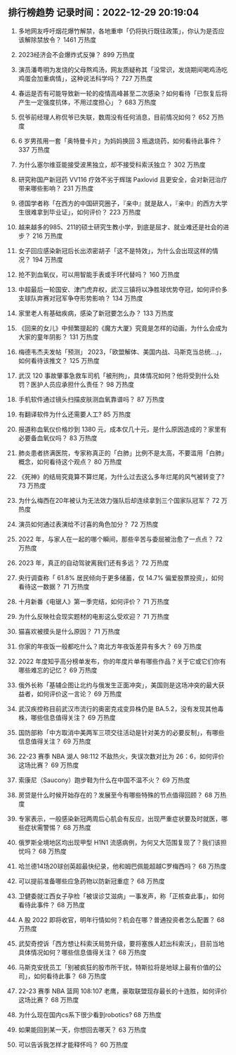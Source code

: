 
## 排行榜趋势 记录时间：2022-12-29 20:19:04
  
  1. 多地网友呼吁烟花爆竹解禁，各地重申「仍将执行既往政策」，你认为是否应该解除禁放令？ 1461 万热度
    
  2. 2023经济会不会爆炸式反弹？ 899 万热度
    
  3. 演员潘粤明为发烧的父母熬鸡汤，网友质疑称其「没常识，发烧期间喝鸡汤吃鸡蛋会加重病情」，这种说法科学吗？ 727 万热度
    
  4. 春运是否有可能导致新一轮的疫情高峰甚至二次感染？如何看待「已恢复后将产生一定强度抗体，不用过度担心」？ 683 万热度
    
  5. 侃爷前经理人称侃爷已失联，数周没有任何消息，目前情况如何？ 652 万热度
    
  6. 6 岁男孩用一套「奥特曼卡片」为妈妈换回 3 瓶退烧药，如何看待此事件？ 337 万热度
    
  7. 为什么塞尔维亚能接受波黑独立，却不接受科索沃独立？ 302 万热度
    
  8. 研究称国产新冠药 VV116 疗效不劣于辉瑞 Paxlovid 且更安全，会对新冠治疗带来哪些影响？ 231 万热度
    
  9. 德国学者称「在西方的中国研究圈子，『亲中』就是敌人，『亲中』的西方大学生很难拿到毕业证」，如何评价？ 223 万热度
    
  10. 越来越多的985、211的硕士研究生教小学，到底是屈才、就业难还是社会的进步？ 216 万热度
    
  11. 女子回应感染新冠后长出浓密胡子「这不是特效」，为什么会出现这样的情况？ 194 万热度
    
  12. 抢不到血氧仪，可以用智能手表或手环代替吗？ 160 万热度
    
  13. 中超最后一轮国安、津门虎弃权，武汉三镇将以净胜球优势夺冠，如何评价多支球队弃赛对冠军争夺形势影响？ 134 万热度
    
  14. 家里老人有基础疾病，感染了新冠要怎么办？ 133 万热度
    
  15. 《回来的女儿》中频繁提起的《魔方大厦》究竟是怎样的动画，为什么会成为大家的童年阴影？ 131 万热度
    
  16. 梅德韦杰夫发帖「预测」 2023，「欧盟解体、美国内战、马斯克当总统…」，如何看待该推文？ 125 万热度
    
  17. 武汉 120 事故肇事急救车司机「被刑拘」，具体情况如何？他将受到什么处罚？医护人员应承担什么责任？ 98 万热度
    
  18. 手机软件通过镜头扫描皮肤测血氧靠谱吗？ 87 万热度
    
  19. 有翻译软件为什么还需要人工? 85 万热度
    
  20. 报道称血氧仪价格炒到 1380 元，成本仅几十元，是什么原因造成的？家里有必要备血氧仪吗？ 83 万热度
    
  21. 肺炎患者挤满医院，专家称真正的「白肺」比例不是太高，不要滥用「白肺」概念，如何看待这个观点？ 80 万热度
    
  22. 《死神》的结局究竟算不算烂尾，为什么过去这么多年烂尾的风气被转变了? 73 万热度
    
  23. 为什么梅西在20年被认为无法效力强队后却连续拿到三个国家队冠军？ 72 万热度
    
  24. 演员如何通过表演给不讨喜的角色加分？ 72 万热度
    
  25. 2022 年，与家人在一起的哪个瞬间，那些辛苦与委屈被治愈了一点点？ 72 万热度
    
  26. 2023 年，真正的自动驾驶离我们还有多远？ 72 万热度
    
  27. 央行调查称「 61.8% 居民倾向于更多储蓄，仅 14.7% 偏爱股票投资」，如何看待这一数据？ 71 万热度
    
  28. 十月新番《电锯人》第一季完结，如何评价？ 71 万热度
    
  29. 为什么反映社会现实题材的电影这么受欢迎？ 71 万热度
    
  30. 猫喜欢被摸头是什么原因？ 71 万热度
    
  31. 你家的年夜饭一般都吃什么？南北方年夜饭差异有多大？ 69 万热度
    
  32. 2022 年度知乎高分榜单发布，你的年度片单有哪些作品？关于它或它们你有哪些难忘的记忆？ 69 万热度
    
  33. 俄外长称「基辅企图让北约与俄发生正面冲突」，美国则是这场冲突的最大获益者，如何评价这一言论？ 69 万热度
    
  34. 武汉疾控称目前武汉市流行的奥密克戎变异株仍是 BA.5.2，没有发现其他毒株，哪些信息值得关注？ 69 万热度
    
  35. ​国防部称「中方取消中美两军三项交往活动是针对美方的必要反制」，有哪些信息值得关注？ 69 万热度
    
  36. 22-23 赛季 NBA 湖人 98:112 不敌热火，失误次数对比为 26：6，如何评价这场比赛？ 69 万热度
    
  37. 索康尼（Saucony）跑步鞋为什么在中国不温不火？ 69 万热度
    
  38. 房贷是什么时候开始存在的？发展至今有哪些特殊的节点值得回顾？ 68 万热度
    
  39. 专家表示，一般感染新冠两周后心肌会有反应，出现严重症状要及时就医，哪些症状需警惕？ 68 万热度
    
  40. 俄罗斯全境地区均出现甲型 H1N1 流感病例，为何又大范围复现了？我们该担忧吗？ 68 万热度
    
  41. 哈兰德14场20球创英超最快纪录，他和姆巴佩能超越C罗梅西吗？ 68 万热度
    
  42. 可以提前准备哪些应急药物以防新冠重症？ 68 万热度
    
  43. 卫健委就江西女子孕检「被误诊艾滋病」一事发声，称「正核查此事」，如何看待此事件？ 68 万热度
    
  44. A 股 2022 即将收官，明年行情如何？机会在哪？普通投资者怎么配置？ 68 万热度
    
  45. 武契奇控诉「西方想让科索沃局势升级，要将塞族人赶出科索沃」，目前当地具体情况如何？哪些信息值得关注？ 68 万热度
    
  46. 马斯克安抚员工「别被疯狂的股市所干扰，特斯拉将是地球上最有价值的公司」，如何看待此事？ 68 万热度
    
  47. 22-23 赛季 NBA 篮网 108:107 老鹰，豪取联盟现存最长的十连胜，如何评价这场比赛？ 68 万热度
    
  48. 为什么现在国内cs系下很少看到robotics? 68 万热度
    
  49. 如果能回到某一天，你想回去哪天？ 63 万热度
    
  50. 可以告诉我怎样才能释怀吗？ 60 万热度
    